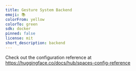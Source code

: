 ```yaml
---
title: Gesture System Backend
emoji: 📚
colorFrom: yellow
colorTo: green
sdk: docker
pinned: false
license: mit
short_description: backend
---
```


Check out the configuration reference at https://huggingface.co/docs/hub/spaces-config-reference
